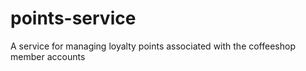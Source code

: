 # points-service
A service for managing loyalty points associated with the coffeeshop member accounts
